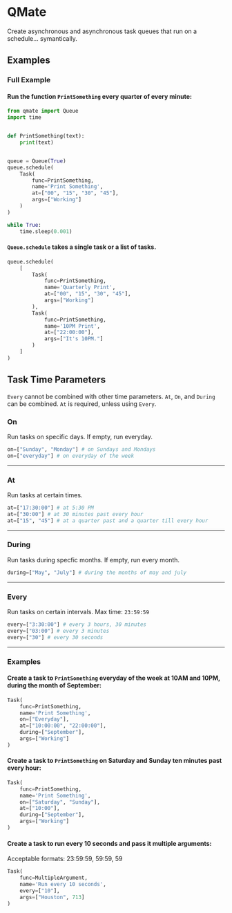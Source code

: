 # QMate
Create asynchronous and asynchronous task queues that run on a schedule... symantically.

## Examples


### Full Example
#### Run the function ```PrintSomething``` every quarter of every minute:
```py
from qmate import Queue
import time


def PrintSomething(text):
    print(text)


queue = Queue(True)
queue.schedule(
    Task(
        func=PrintSomething,
        name='Print Something',
        at=["00", "15", "30", "45"],
        args=["Working"]
    )
)

while True:
    time.sleep(0.001)
```

#### `Queue.schedule` takes a single task or a list of tasks.
```py
queue.schedule(
    [
        Task(
            func=PrintSomething,
            name='Quarterly Print',
            at=["00", "15", "30", "45"],
            args=["Working"]
        ),
        Task(
            func=PrintSomething,
            name='10PM Print',
            at=["22:00:00"],
            args=["It's 10PM."]
        )
    ]
)

``` 

## Task Time Parameters
`Every` cannot be combined with other time parameters.  `At`, `On`, and `During` can be combined.  `At` is required, unless using `Every`.


### On

Run tasks on specific days.  If empty, run everyday.
```py
on=["Sunday", "Monday"] # on Sundays and Mondays
on=["everyday"] # on everyday of the week
```
---
### At
Run tasks at certain times.
```py
at=["17:30:00"] # at 5:30 PM
at=["30:00"] # at 30 minutes past every hour
at=["15", "45"] # at a quarter past and a quarter till every hour
```
---
### During
Run tasks during specfic months.  If empty, run every month.
```py
during=["May", "July"] # during the months of may and july
```
---
### Every
Run tasks on certain intervals.  Max time: `23:59:59`
```py
every=["3:30:00"] # every 3 hours, 30 minutes
every=["03:00"] # every 3 minutes
every=["30"] # every 30 seconds
```
---
### Examples

#### Create a task to ```PrintSomething``` everyday of the week at 10AM and 10PM, during the month of September:
```py
Task(
    func=PrintSomething,
    name='Print Something',
    on=["Everyday"],
    at=["10:00:00", "22:00:00"],
    during=["September"],
    args=["Working"]
)
```

#### Create a task to ```PrintSomething``` on Saturday and Sunday ten minutes past every hour:
```py
Task(
    func=PrintSomething,
    name='Print Something',
    on=["Saturday", "Sunday"],
    at=["10:00"],
    during=["September"],
    args=["Working"]
)
```

#### Create a task to run every 10 seconds and pass it multiple arguments:
 Acceptable formats: 23:59:59, 59:59, 59
```py
Task(
    func=MultipleArgument,
    name='Run every 10 seconds',
    every=["10"],
    args=["Houston", 713]
)
```
